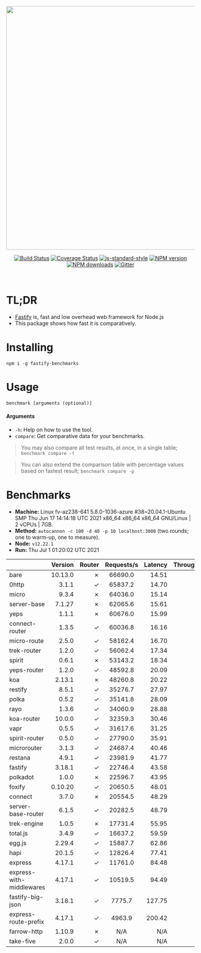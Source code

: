 <div align="center">
<img src="https://github.com/fastify/graphics/raw/master/full-logo.png" width="650" height="auto"/>
</div>

<div align="center">

[![Build Status](https://travis-ci.org/fastify/fastify.svg?branch=master)](https://travis-ci.org/fastify/fastify)
[![Coverage Status](https://coveralls.io/repos/github/fastify/fastify/badge.svg?branch=master)](https://coveralls.io/github/fastify/fastify?branch=master)
[![js-standard-style](https://img.shields.io/badge/code%20style-standard-brightgreen.svg?style=flat)](http://standardjs.com/)
[![NPM version](https://img.shields.io/npm/v/fastify.svg?style=flat)](https://www.npmjs.com/package/fastify)
[![NPM downloads](https://img.shields.io/npm/dm/fastify.svg?style=flat)](https://www.npmjs.com/package/fastify) [![Gitter](https://badges.gitter.im/gitterHQ/gitter.svg)](https://gitter.im/fastify)
</div>
<br />

# TL;DR

* [Fastify](https://github.com/fastify/fastify) is, fast and low overhead web framework for Node.js
* This package shows how fast it is comparatively.

# Installing

```
npm i -g fastify-benchmarks
```

# Usage

```
benchmark [arguments (optional)]
```

#### Arguments

* `-h`: Help on how to use the tool.
* `compare`: Get comparative data for your benchmarks.

> You may also compare all test results, at once, in a single table; `benchmark compare -t`

> You can also extend the comparison table with percentage values based on fastest result; `benchmark compare -p`
# Benchmarks
* __Machine:__ Linux fv-az238-641 5.8.0-1036-azure #38~20.04.1-Ubuntu SMP Thu Jun 17 14:14:18 UTC 2021 x86_64 x86_64 x86_64 GNU/Linux | 2 vCPUs | 7GB.
* __Method:__ `autocannon -c 100 -d 40 -p 10 localhost:3000` (two rounds; one to warm-up, one to measure).
* __Node:__ `v12.22.1`
* __Run:__ Thu Jul  1 01:20:02 UTC 2021

|                          | Version | Router | Requests/s | Latency | Throughput/Mb |
| :--                      | --:     | --:    | :-:        | --:     | --:           |
| bare                     | 10.13.0 | ✗      | 66690.0    | 14.51   | 11.89         |
| 0http                    | 3.1.1   | ✓      | 65837.2    | 14.70   | 11.74         |
| micro                    | 9.3.4   | ✗      | 64036.0    | 15.14   | 11.42         |
| server-base              | 7.1.27  | ✗      | 62065.6    | 15.61   | 11.07         |
| yeps                     | 1.1.1   | ✗      | 60676.0    | 15.99   | 10.82         |
| connect-router           | 1.3.5   | ✓      | 60036.8    | 16.16   | 10.71         |
| micro-route              | 2.5.0   | ✓      | 58162.4    | 16.70   | 10.37         |
| trek-router              | 1.2.0   | ✓      | 56062.4    | 17.34   | 9.20          |
| spirit                   | 0.6.1   | ✗      | 53143.2    | 18.34   | 9.48          |
| yeps-router              | 1.2.0   | ✓      | 48592.8    | 20.09   | 8.67          |
| koa                      | 2.13.1  | ✗      | 48260.8    | 20.22   | 8.61          |
| restify                  | 8.5.1   | ✓      | 35276.7    | 27.97   | 6.36          |
| polka                    | 0.5.2   | ✓      | 35141.8    | 28.09   | 6.27          |
| rayo                     | 1.3.6   | ✓      | 34060.9    | 28.88   | 6.07          |
| koa-router               | 10.0.0  | ✓      | 32359.3    | 30.46   | 5.77          |
| vapr                     | 0.5.5   | ✓      | 31617.6    | 31.25   | 5.19          |
| spirit-router            | 0.5.0   | ✓      | 27790.0    | 35.91   | 4.96          |
| microrouter              | 3.1.3   | ✓      | 24687.4    | 40.46   | 4.40          |
| restana                  | 4.9.1   | ✓      | 23981.9    | 41.77   | 4.28          |
| fastify                  | 3.18.1  | ✓      | 22746.4    | 43.58   | 4.06          |
| polkadot                 | 1.0.0   | ✗      | 22596.7    | 43.95   | 4.03          |
| foxify                   | 0.10.20 | ✓      | 20650.5    | 48.01   | 3.39          |
| connect                  | 3.7.0   | ✗      | 20554.5    | 48.29   | 3.67          |
| server-base-router       | 6.1.5   | ✓      | 20282.5    | 48.79   | 3.62          |
| trek-engine              | 1.0.5   | ✗      | 17731.4    | 55.95   | 2.91          |
| total.js                 | 3.4.9   | ✓      | 16637.2    | 59.59   | 5.09          |
| egg.js                   | 2.29.4  | ✓      | 15887.7    | 62.86   | 5.59          |
| hapi                     | 20.1.5  | ✓      | 12826.4    | 77.41   | 2.29          |
| express                  | 4.17.1  | ✓      | 11761.0    | 84.48   | 2.10          |
| express-with-middlewares | 4.17.1  | ✓      | 10519.5    | 94.49   | 4.03          |
| fastify-big-json         | 3.18.1  | ✓      | 7775.7     | 127.75  | 89.46         |
| express-route-prefix     | 4.17.1  | ✓      | 4963.9     | 200.42  | 1.84          |
| farrow-http              | 1.10.9  | ✗      | N/A        | N/A     | N/A           |
| take-five                | 2.0.0   | ✓      | N/A        | N/A     | N/A           |
